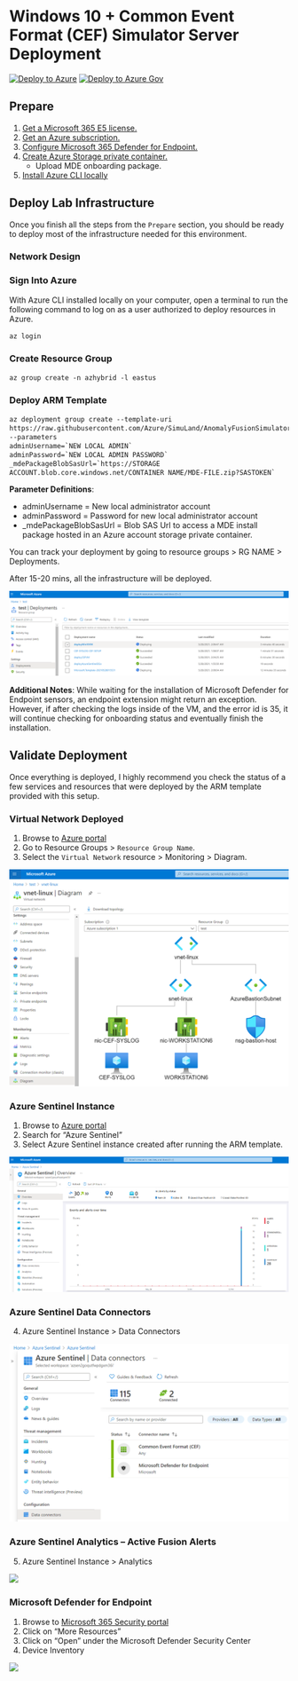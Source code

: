 # Windows 10 + Common Event Format (CEF) Simulator Server Deployment 

[![Deploy to Azure](https://aka.ms/deploytoazurebutton)](https://portal.azure.com/#create/Microsoft.Template/uri/https%3A%2F%2Fraw.githubusercontent.com%2FAzure%2FSimuLand%2FAnomalyFusionSimulator%2F2_deploy%2Fwin10CEFServer%2Fazuredeploy.json)
[![Deploy to Azure Gov](https://aka.ms/deploytoazuregovbutton)](https://portal.azure.us/#create/Microsoft.Template/uri/https%3A%2F%2Fraw.githubusercontent.com%2FAzure%2FSimuLand%2FAnomalyFusionSimulator%2F2_deploy%2Fwin10CEFServer%2Fazuredeploy.json)

## Prepare
1.	[Get a Microsoft 365 E5 license.](../../1_prepare/startM365E5Trial.md)
2.	[Get an Azure subscription.](../../1_prepare/m365TenantGetAzSubscription.md)
3.	[Configure Microsoft 365 Defender for Endpoint.](../../1_prepare/configureM365Defender.md)
7.	[Create Azure Storage private container.](../../1_prepare/createPrivateContainerUploadFile.md)
    * Upload MDE onboarding package.
8.	[Install Azure CLI locally](https://docs.microsoft.com/en-us/cli/azure/install-azure-cli)

## Deploy Lab Infrastructure
Once you finish all the steps from the `Prepare` section, you should be ready to deploy most of the infrastructure needed for this environment.

### Network Design

### Sign Into Azure
With Azure CLI installed locally on your computer, open a terminal to run the following command to log on as a user authorized to deploy resources in Azure.

```
az login
```

### Create Resource Group

```
az group create -n azhybrid -l eastus
```

### Deploy ARM Template
```
az deployment group create --template-uri https://raw.githubusercontent.com/Azure/SimuLand/AnomalyFusionSimulator/2_deploy/win10CEFServer/azuredeploy.json --parameters
adminUsername=`NEW LOCAL ADMIN`
adminPassword=`NEW LOCAL ADMIN PASSWORD`
_mdePackageBlobSasUrl=`https://STORAGE ACCOUNT.blob.core.windows.net/CONTAINER NAME/MDE-FILE.zip?SASTOKEN`
```

**Parameter Definitions**:
* adminUsername = New local administrator account
* adminPassword = Password for new local administrator account
* _mdePackageBlobSasUrl = Blob SAS Url to access a MDE install package hosted in an Azure account storage private container.

You can track your deployment by going to resource groups > RG NAME > Deployments.

After 15-20 mins, all the infrastructure will be deployed.

![](../../resources/images/deploy/win10CEFServer/2021-05-28_02_deployment_status.PNG)

**Additional Notes**: While waiting for the installation of Microsoft Defender for Endpoint sensors, an endpoint extension might return an exception. However, if after checking the logs inside of the VM, and the error id is 35, it will continue checking for onboarding status and eventually finish the installation.

## Validate Deployment
Once everything is deployed, I highly recommend you check the status of a few services and resources that were deployed by the ARM template provided with this setup.

### Virtual Network Deployed
1.	Browse to [Azure portal](https://portal.azure.com/)
2.	Go to Resource Groups > `Resource Group Name`.
3.	Select the `Virtual Network` resource > Monitoring > Diagram.

![](../../resources/images/deploy/win10CEFServer/2021-05-28_03_virtual_network.PNG)

### Azure Sentinel Instance
1.	Browse to [Azure portal](https://portal.azure.com/)
2.	Search for “Azure Sentinel”
3.	Select Azure Sentinel instance created after running the ARM template.

![](../../resources/images/deploy/win10CEFServer/2021-05-28_04_azure_sentinel.PNG)

### Azure Sentinel Data Connectors
4.	Azure Sentinel Instance > Data Connectors

![](../../resources/images/deploy/win10CEFServer/2021-05-28_05_data_connectors.PNG)

### Azure Sentinel Analytics – Active Fusion Alerts
5.	Azure Sentinel Instance > Analytics

![](../../resources/images/deploy/win10CEFServer/2021-05-28_05_active_fusion_alerts.PNG)
### Microsoft Defender for Endpoint
1.	Browse to [Microsoft 365 Security portal](https://security.microsoft.com/)
2.	Click on “More Resources”
3.	Click on “Open” under the Microsoft Defender Security Center
4.	Device Inventory

![](../../resources/images/deploy/win10CEFServer/2021-05-28_07_microsoft_defender_endpoint.PNG)